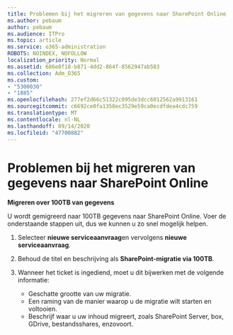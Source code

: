 ```yaml
---
title: Problemen bij het migreren van gegevens naar SharePoint Online
ms.author: pebaum
author: pebaum
ms.audience: ITPro
ms.topic: article
ms.service: o365-administration
ROBOTS: NOINDEX, NOFOLLOW
localization_priority: Normal
ms.assetid: 686e8f18-b871-4dd2-864f-8562947ab583
ms.collection: Adm_O365
ms.custom:
- "5300030"
- "1885"
ms.openlocfilehash: 277ef2d66c51322c095de3dcc6012562a9913161
ms.sourcegitcommit: c6692ce0fa1358ec3529e59ca0ecdfdea4cdc759
ms.translationtype: MT
ms.contentlocale: nl-NL
ms.lasthandoff: 09/14/2020
ms.locfileid: "47700882"
---
```

# <a name="issues-while-migrating-data-to-sharepoint-online"></a>Problemen bij het migreren van gegevens naar SharePoint Online

**Migreren over 100TB van gegevens**

U wordt gemigreerd naar 100TB gegevens naar SharePoint Online. Voer de onderstaande stappen uit, dus we kunnen u zo snel mogelijk helpen. 

1. Selecteer **nieuwe serviceaanvraag**en vervolgens **nieuwe serviceaanvraag**. 
2. Behoud de titel en beschrijving als **SharePoint-migratie via 100TB**.
3. Wanneer het ticket is ingediend, moet u dit bijwerken met de volgende informatie: 

    - Geschatte grootte van uw migratie.
    - Een raming van de manier waarop u de migratie wilt starten en voltooien.
    - Beschrijf waar u uw inhoud migreert, zoals SharePoint Server, box, GDrive, bestandsshares, enzovoort.
